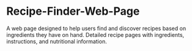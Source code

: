 # Recipe-Finder-Web-Page
A web page designed to help users find and discover recipes based on ingredients they have on hand. Detailed recipe pages with ingredients, instructions, and nutritional information.
